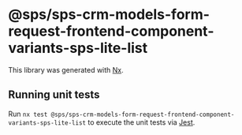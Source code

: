 # @sps/sps-crm-models-form-request-frontend-component-variants-sps-lite-list

This library was generated with [Nx](https://nx.dev).

## Running unit tests

Run `nx test @sps/sps-crm-models-form-request-frontend-component-variants-sps-lite-list` to execute the unit tests via [Jest](https://jestjs.io).
